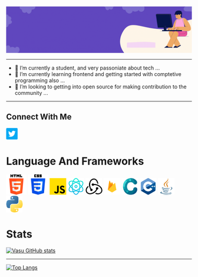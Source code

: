 
![Banner](/bannergif.gif)

<hr>

- 🔭 I’m currently a student, and very passoniate about tech ...
- 🌱 I’m currently learning frontend and getting started with comptetive programming also ...
- 👯 I’m looking to getting into open source for making contribution to the community ...

<hr>

<h2>Connect With Me</h2>
<a href = "https://twitter.com/vasucp1207"><img src = "https://github.com/vasucp1207/vasucp1207/blob/main/twitter.png" width = 31px></a>

<h1>Language And Frameworks</h1>

<a href = "#"><img src = "/assets/html-5.png" width = 55px></a>
<a href = "#"><img src = "/assets/css-3.png" width = 55px></a>
<a href = "#"><img src = "/assets/js.png" width = 45px></a>
<a href = "#"><img src = "/assets/physics.png" width = 45px></a>
<a href = "#"><img src = "/assets/redux.png" width = 45px color = white></a>
<a href = "#"><img src = "/assets/firebase.png" width = 45px></a>
<a href = "#"><img src = "/assets/c.png" width = 45px></a>
<a href = "#"><img src = "/assets/c-.png" width = 45px></a>
<a href = "#"><img src = "/assets/java.png" width = 45px></a>
<a href = "#"><img src = "/assets/python.png" width = 45px></a>

<h1>Stats</h1>

[![Vasu GitHub stats](https://github-readme-stats.vercel.app/api?username=vasucp1207)](https://github.com/vasucp1207/github-readme-stats)
<hr>

[![Top Langs](https://github-readme-stats.vercel.app/api/top-langs/?username=vasucp1207)](https://github.com/vasucp1207/github-readme-stats)
